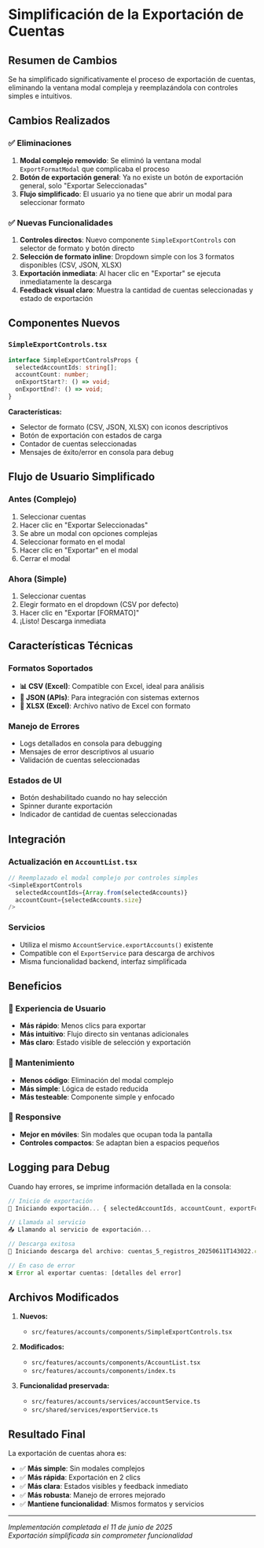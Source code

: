 # Simplificación de la Exportación de Cuentas

## Resumen de Cambios

Se ha simplificado significativamente el proceso de exportación de cuentas, eliminando la ventana modal compleja y reemplazándola con controles simples e intuitivos.

## Cambios Realizados

### ✅ Eliminaciones
1. **Modal complejo removido**: Se eliminó la ventana modal `ExportFormatModal` que complicaba el proceso
2. **Botón de exportación general**: Ya no existe un botón de exportación general, solo "Exportar Seleccionadas"
3. **Flujo simplificado**: El usuario ya no tiene que abrir un modal para seleccionar formato

### ✅ Nuevas Funcionalidades
1. **Controles directos**: Nuevo componente `SimpleExportControls` con selector de formato y botón directo
2. **Selección de formato inline**: Dropdown simple con los 3 formatos disponibles (CSV, JSON, XLSX)
3. **Exportación inmediata**: Al hacer clic en "Exportar" se ejecuta inmediatamente la descarga
4. **Feedback visual claro**: Muestra la cantidad de cuentas seleccionadas y estado de exportación

## Componentes Nuevos

### `SimpleExportControls.tsx`
```typescript
interface SimpleExportControlsProps {
  selectedAccountIds: string[];
  accountCount: number;
  onExportStart?: () => void;
  onExportEnd?: () => void;
}
```

**Características:**
- Selector de formato (CSV, JSON, XLSX) con iconos descriptivos
- Botón de exportación con estados de carga
- Contador de cuentas seleccionadas
- Mensajes de éxito/error en consola para debug

## Flujo de Usuario Simplificado

### Antes (Complejo)
1. Seleccionar cuentas
2. Hacer clic en "Exportar Seleccionadas"
3. Se abre un modal con opciones complejas
4. Seleccionar formato en el modal
5. Hacer clic en "Exportar" en el modal
6. Cerrar el modal

### Ahora (Simple)
1. Seleccionar cuentas
2. Elegir formato en el dropdown (CSV por defecto)
3. Hacer clic en "Exportar [FORMATO]"
4. ¡Listo! Descarga inmediata

## Características Técnicas

### Formatos Soportados
- **📊 CSV (Excel)**: Compatible con Excel, ideal para análisis
- **🔧 JSON (APIs)**: Para integración con sistemas externos
- **📗 XLSX (Excel)**: Archivo nativo de Excel con formato

### Manejo de Errores
- Logs detallados en consola para debugging
- Mensajes de error descriptivos al usuario
- Validación de cuentas seleccionadas

### Estados de UI
- Botón deshabilitado cuando no hay selección
- Spinner durante exportación
- Indicador de cantidad de cuentas seleccionadas

## Integración

### Actualización en `AccountList.tsx`
```typescript
// Reemplazado el modal complejo por controles simples
<SimpleExportControls
  selectedAccountIds={Array.from(selectedAccounts)}
  accountCount={selectedAccounts.size}
/>
```

### Servicios
- Utiliza el mismo `AccountService.exportAccounts()` existente
- Compatible con el `ExportService` para descarga de archivos
- Misma funcionalidad backend, interfaz simplificada

## Beneficios

### 🎯 Experiencia de Usuario
- **Más rápido**: Menos clics para exportar
- **Más intuitivo**: Flujo directo sin ventanas adicionales
- **Más claro**: Estado visible de selección y exportación

### 🔧 Mantenimiento
- **Menos código**: Eliminación del modal complejo
- **Más simple**: Lógica de estado reducida
- **Más testeable**: Componente simple y enfocado

### 📱 Responsive
- **Mejor en móviles**: Sin modales que ocupan toda la pantalla
- **Controles compactos**: Se adaptan bien a espacios pequeños

## Logging para Debug

Cuando hay errores, se imprime información detallada en la consola:

```javascript
// Inicio de exportación
🚀 Iniciando exportación... { selectedAccountIds, accountCount, exportFormat }

// Llamada al servicio
📤 Llamando al servicio de exportación...

// Descarga exitosa
💾 Iniciando descarga del archivo: cuentas_5_registros_20250611T143022.csv

// En caso de error
❌ Error al exportar cuentas: [detalles del error]
```

## Archivos Modificados

1. **Nuevos:**
   - `src/features/accounts/components/SimpleExportControls.tsx`

2. **Modificados:**
   - `src/features/accounts/components/AccountList.tsx`
   - `src/features/accounts/components/index.ts`

3. **Funcionalidad preservada:**
   - `src/features/accounts/services/accountService.ts`
   - `src/shared/services/exportService.ts`

## Resultado Final

La exportación de cuentas ahora es:
- ✅ **Más simple**: Sin modales complejos
- ✅ **Más rápida**: Exportación en 2 clics
- ✅ **Más clara**: Estados visibles y feedback inmediato
- ✅ **Más robusta**: Manejo de errores mejorado
- ✅ **Mantiene funcionalidad**: Mismos formatos y servicios

---

*Implementación completada el 11 de junio de 2025*  
*Exportación simplificada sin comprometer funcionalidad*
